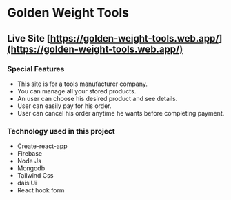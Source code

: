 # Golden Weight Tools

## Live Site  [https://golden-weight-tools.web.app/](https://golden-weight-tools.web.app/)

### Special Features
* This site is for a tools manufacturer company.
* You can manage all your stored products.
* An user can choose his desired product and see details.
* User can easily pay for his order. 
* User can cancel his order anytime he wants before completing payment.

### Technology used in this project
* Create-react-app
* Firebase
* Node Js
* Mongodb
* Tailwind Css
* daisiUi
* React hook form